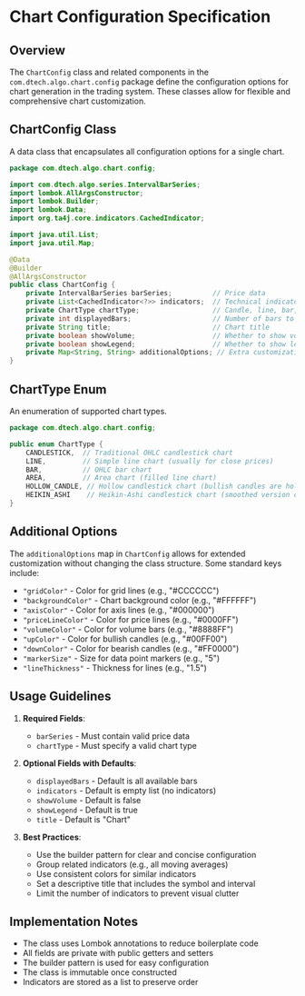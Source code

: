 # Chart Configuration Specification

## Overview

The `ChartConfig` class and related components in the `com.dtech.algo.chart.config` package define the configuration options for chart generation in the trading system. These classes allow for flexible and comprehensive chart customization.

## ChartConfig Class

A data class that encapsulates all configuration options for a single chart.

```java
package com.dtech.algo.chart.config;

import com.dtech.algo.series.IntervalBarSeries;
import lombok.AllArgsConstructor;
import lombok.Builder;
import lombok.Data;
import org.ta4j.core.indicators.CachedIndicator;

import java.util.List;
import java.util.Map;

@Data
@Builder
@AllArgsConstructor
public class ChartConfig {
    private IntervalBarSeries barSeries;          // Price data
    private List<CachedIndicator<?>> indicators;  // Technical indicators to display
    private ChartType chartType;                  // Candle, line, bar, etc.
    private int displayedBars;                    // Number of bars to display
    private String title;                         // Chart title
    private boolean showVolume;                   // Whether to show volume
    private boolean showLegend;                   // Whether to show legend
    private Map<String, String> additionalOptions; // Extra customization options
}
```

## ChartType Enum

An enumeration of supported chart types.

```java
package com.dtech.algo.chart.config;

public enum ChartType {
    CANDLESTICK,  // Traditional OHLC candlestick chart
    LINE,         // Simple line chart (usually for close prices)
    BAR,          // OHLC bar chart
    AREA,         // Area chart (filled line chart)
    HOLLOW_CANDLE, // Hollow candlestick chart (bullish candles are hollow)
    HEIKIN_ASHI    // Heikin-Ashi candlestick chart (smoothed version of traditional candlestick)
}
```

## Additional Options

The `additionalOptions` map in `ChartConfig` allows for extended customization without changing the class structure. Some standard keys include:

- `"gridColor"` - Color for grid lines (e.g., "#CCCCCC")
- `"backgroundColor"` - Chart background color (e.g., "#FFFFFF")
- `"axisColor"` - Color for axis lines (e.g., "#000000")
- `"priceLineColor"` - Color for price lines (e.g., "#0000FF")
- `"volumeColor"` - Color for volume bars (e.g., "#8888FF")
- `"upColor"` - Color for bullish candles (e.g., "#00FF00")
- `"downColor"` - Color for bearish candles (e.g., "#FF0000")
- `"markerSize"` - Size for data point markers (e.g., "5")
- `"lineThickness"` - Thickness for lines (e.g., "1.5")

## Usage Guidelines

1. **Required Fields**:
   - `barSeries` - Must contain valid price data
   - `chartType` - Must specify a valid chart type

2. **Optional Fields with Defaults**:
   - `displayedBars` - Default is all available bars
   - `indicators` - Default is empty list (no indicators)
   - `showVolume` - Default is false
   - `showLegend` - Default is true
   - `title` - Default is "Chart"

3. **Best Practices**:
   - Use the builder pattern for clear and concise configuration
   - Group related indicators (e.g., all moving averages)
   - Use consistent colors for similar indicators
   - Set a descriptive title that includes the symbol and interval
   - Limit the number of indicators to prevent visual clutter

## Implementation Notes

- The class uses Lombok annotations to reduce boilerplate code
- All fields are private with public getters and setters
- The builder pattern is used for easy configuration
- The class is immutable once constructed
- Indicators are stored as a list to preserve order
